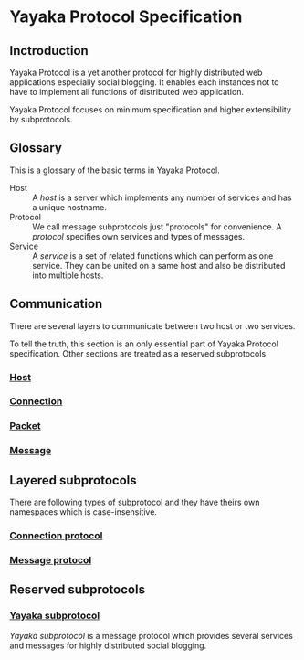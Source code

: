 # Yayaka Protocol Specification

## Inctroduction

Yayaka Protocol is a yet another protocol for highly distributed web applications especially social blogging.
It enables each instances not to have to implement all functions of distributed web application.

Yayaka Protocol focuses on minimum specification and higher extensibility by subprotocols.

## Glossary

This is a glossary of the basic terms in Yayaka Protocol.

<dl>
<dt>Host
<dd>
A <i>host</i> is a server which implements any number of services and has a unique hostname.

<dt>Protocol
<dd>
We call message subprotocols just "protocols" for convenience.
A <i>protocol</i> specifies own services and types of messages.

<dt>Service
<dd>
A <i>service</i> is a set of related functions which can perform as one service.
They can be united on a same host and also be distributed into multiple hosts.
</dl>


## Communication

There are several layers to communicate between two host or two services.

To tell the truth, this section is an only essential part of Yayaka Protocol specification.
Other sections are treated as a reserved subprotocols

### [Host](host.md)

### [Connection](connection.md)

### [Packet](packet.md)

### [Message](message.md)


## Layered subprotocols

There are following types of subprotocol and they have theirs own namespaces which is case-insensitive.

### [Connection protocol](connection-protocol.md)

### [Message protocol](message-protocol.md)


## Reserved subprotocols

### [Yayaka subprotocol](yayaka-subprotocol.md)

*Yayaka subprotocol* is a message protocol
which provides several services and messages for highly distributed social blogging.
